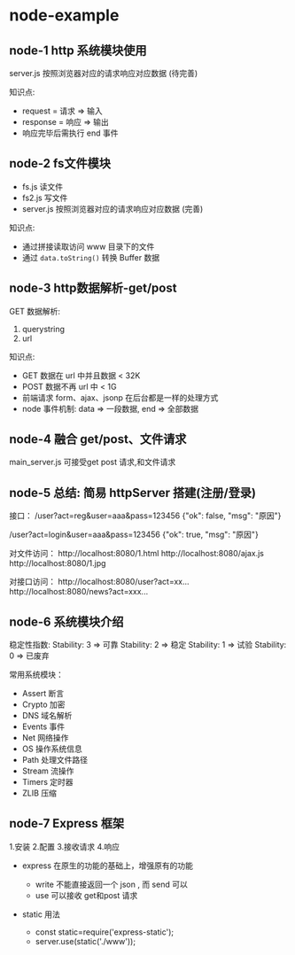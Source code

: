 # node-example

## node-1 http 系统模块使用

server.js 按照浏览器对应的请求响应对应数据 (待完善)

知识点:

 * request = 请求 => 输入
 * response = 响应 => 输出
 * 响应完毕后需执行 end 事件

## node-2 fs文件模块


 - fs.js 读文件
 - fs2.js 写文件
 - server.js 按照浏览器对应的请求响应对应数据 (完善)

知识点:

 - 通过拼接读取访问 www 目录下的文件
 - 通过 `data.toString()` 转换 Buffer 数据

## node-3 http数据解析-get/post

GET 数据解析:

  1. querystring
  2. url

知识点:

 - GET 数据在 url 中并且数据 < 32K
 - POST 数据不再 url 中 < 1G
 - 前端请求 form、ajax、jsonp 在后台都是一样的处理方式
 - node 事件机制: data => 一段数据, end => 全部数据

## node-4 融合 get/post、文件请求

main_server.js 可接受get post 请求,和文件请求


## node-5 总结: 简易 httpServer 搭建(注册/登录)

接口：
/user?act=reg&user=aaa&pass=123456
  {"ok": false, "msg": "原因"}

/user?act=login&user=aaa&pass=123456
  {"ok": true, "msg": "原因"}


对文件访问：
http://localhost:8080/1.html
http://localhost:8080/ajax.js
http://localhost:8080/1.jpg

对接口访问：
http://localhost:8080/user?act=xx...
http://localhost:8080/news?act=xxx...

## node-6 系统模块介绍

稳定性指数:
  Stability: 3   => 可靠
  Stability: 2   => 稳定
  Stability: 1   => 试验
  Stability: 0   => 已废弃


常用系统模块：

  - Assert 断言
  - Crypto  加密
  - DNS 域名解析
  - Events  事件
  - Net 网络操作
  - OS  操作系统信息
  - Path  处理文件路径
  - Stream  流操作
  - Timers  定时器
  - ZLIB  压缩

## node-7 Express 框架

  1.安装
  2.配置
  3.接收请求
  4.响应

  - express 在原生的功能的基础上，增强原有的功能
    + write 不能直接返回一个 json , 而 send 可以
    + use 可以接收 get和post 请求

  - static 用法
    + const static=require('express-static');
    + server.use(static('./www'));











